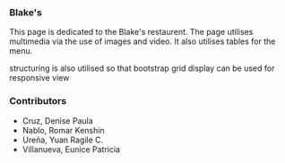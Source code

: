 ### Blake's ###
This page is dedicated to the Blake's restaurent.
The page utilises multimedia via the use of images and video.
It also utilises tables for the menu.
<div> structuring is also utilised so that bootstrap grid display can be used
for responsive view

### Contributors ###
* Cruz, Denise Paula
* Nablo, Romar Kenshin
* Ureña, Yuan Ragile C.
* Villanueva, Eunice Patricia
